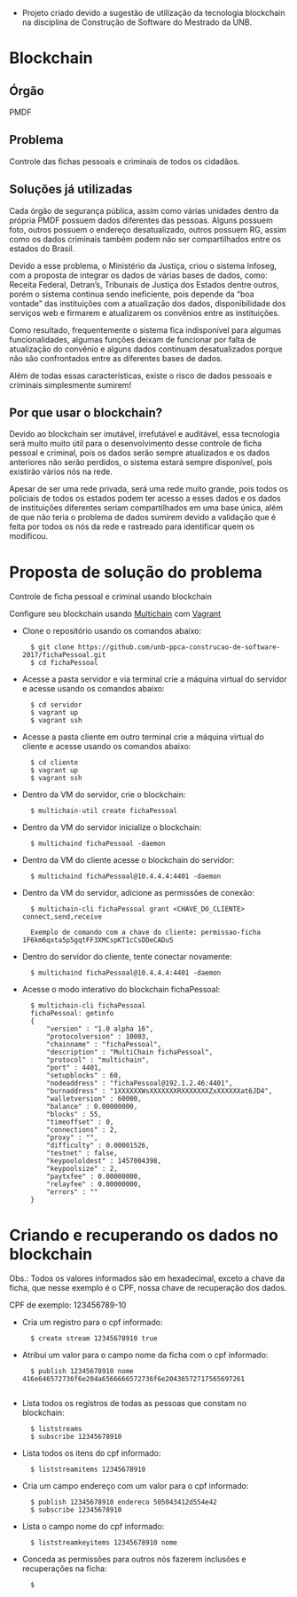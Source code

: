 * Projeto criado devido a sugestão de utilização da tecnologia blockchain na disciplina de Construção de Software do Mestrado da UNB.

# Blockchain

## Órgão

PMDF

## Problema

Controle das fichas pessoais e criminais de todos os cidadãos.

## Soluções já utilizadas

Cada órgão de segurança pública, assim como várias unidades dentro da própria PMDF possuem dados diferentes das pessoas. Alguns possuem foto, outros possuem o endereço desatualizado, outros possuem RG, assim como os dados criminais também podem não ser compartilhados entre os estados do Brasil.

Devido a esse problema, o Ministério da Justiça, criou o sistema Infoseg, com a proposta de integrar os dados de várias bases de dados, como: Receita Federal, Detran’s, Tribunais de Justiça dos Estados dentre outros, porém o sistema continua sendo ineficiente, pois depende da “boa vontade” das instituições com a atualização dos dados, disponibilidade dos serviços web e firmarem e atualizarem os convênios entre as instituições.

Como resultado, frequentemente o sistema fica indisponível para algumas funcionalidades, algumas funções deixam de funcionar por falta de atualização do convênio e alguns dados continuam desatualizados porque não são confrontados entre as diferentes bases de dados.

Além de todas essas características, existe o risco de dados pessoais e criminais simplesmente sumirem!

## Por que usar o blockchain?

Devido ao blockchain ser imutável, irrefutável e auditável, essa tecnologia será muito muito útil para o desenvolvimento desse controle de ficha pessoal e criminal, pois os dados serão sempre atualizados e os dados anteriores não serão perdidos, o sistema estará sempre disponível, pois existirão vários nós na rede.

Apesar de ser uma rede privada, será uma rede muito grande, pois todos os policiais de todos os estados podem ter acesso a esses dados e os dados de instituições diferentes seriam compartilhados em uma base única, além de que não teria o problema de dados sumirem devido a validação que é feita por todos os nós da rede e rastreado para identificar quem os modificou.


# Proposta de solução do problema

Controle de ficha pessoal e criminal usando blockchain

Configure seu blockchain usando [Multichain](http://www.multichain.com/) com [Vagrant](https://www.vagrantup.com/)

* Clone o repositório usando os comandos abaixo:

        $ git clone https://github.com/unb-ppca-construcao-de-software-2017/fichaPessoal.git
        $ cd fichaPessoal

* Acesse a pasta servidor e via terminal crie a máquina virtual do servidor e acesse usando os comandos abaixo:

        $ cd servidor
        $ vagrant up
        $ vagrant ssh

* Acesse a pasta cliente em outro terminal crie a máquina virtual do cliente e acesse usando os comandos abaixo:

        $ cd cliente
        $ vagrant up
        $ vagrant ssh

* Dentro da VM do servidor, crie o blockchain:

        $ multichain-util create fichaPessoal

* Dentro da VM do servidor inicialize o blockchain:

        $ multichaind fichaPessoal -daemon

* Dentro da VM do cliente acesse o blockchain do servidor:

        $ multichaind fichaPessoal@10.4.4.4:4401 -daemon

* Dentro da VM do servidor, adicione as permissões de conexão:

        $ multichain-cli fichaPessoal grant <CHAVE_DO_CLIENTE> connect,send,receive
        
        Exemplo de comando com a chave do cliente: permissao-ficha 1F6km6qxta5p5gqtFF3XMCspKT1cCsDDeCADuS

* Dentro do servidor do cliente, tente conectar novamente:

        $ multichaind fichaPessoal@10.4.4.4:4401 -daemon

* Acesse o modo interativo do blockchain fichaPessoal:

        $ multichain-cli fichaPessoal
        fichaPessoal: getinfo
        {
            "version" : "1.0 alpha 16",
            "protocolversion" : 10003,
            "chainname" : "fichaPessoal",
            "description" : "MultiChain fichaPessoal",
            "protocol" : "multichain",
            "port" : 4401,
            "setupblocks" : 60,
            "nodeaddress" : "fichaPessoal@192.1.2.46:4401",
            "burnaddress" : "1XXXXXXWsXXXXXXXRXXXXXXXZxXXXXXXat6JD4",
            "walletversion" : 60000,
            "balance" : 0.00000000,
            "blocks" : 55,
            "timeoffset" : 0,
            "connections" : 2,
            "proxy" : "",
            "difficulty" : 0.00001526,
            "testnet" : false,
            "keypoololdest" : 1457004398,
            "keypoolsize" : 2,
            "paytxfee" : 0.00000000,
            "relayfee" : 0.00000000,
            "errors" : ""
        }
# Criando e recuperando os dados no blockchain

Obs.: Todos os valores informados são em hexadecimal, exceto a chave da ficha, que nesse exemplo é o CPF, nossa chave de recuperação dos dados.

CPF de exemplo: 123456789-10

* Cria um registro para o cpf informado:

        $ create stream 12345678910 true
        
* Atribui um valor para o campo nome da ficha com o cpf informado:
        
        $ publish 12345678910 nome 416e646572736f6e204a6566666572736f6e20436572717565697261
             
* Lista todos os registros de todas as pessoas que constam no blockchain:
        
        $ liststreams
        $ subscribe 12345678910
        
* Lista todos os itens do cpf informado:
        
        $ liststreamitems 12345678910
        
* Cria um campo endereço com um valor para o cpf informado:
        
        $ publish 12345678910 endereco 505043412d554e42
        $ subscribe 12345678910
        
* Lista o campo nome do cpf informado:
        
        $ liststreamkeyitems 12345678910 nome
        
* Conceda as permissões para outros nós fazerem inclusões e recuperações na ficha:

        $ 